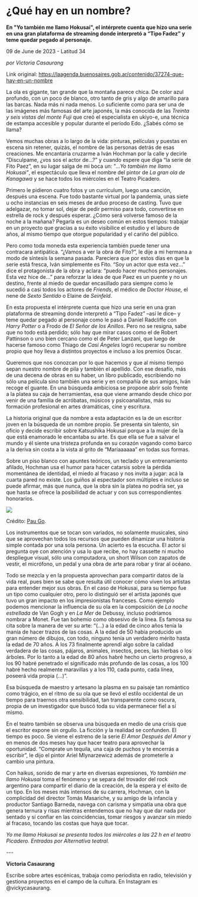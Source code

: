 # ¿Qué hay en un nombre?

**En "Yo también me llamo Hokusai", el intérprete cuenta que hizo una serie en una gran plataforma de streaming donde interpretó a “Tipo Fadez” y teme quedar pegado al personaje.**

09 de June de 2023 - Latitud 34

_por Victoria Casaurang_

Link original: https://laagenda.buenosaires.gob.ar/contenido/37274-que-hay-en-un-nombre



La ola es gigante, tan grande que la montaña parece chica. De color azul profundo, con un poco de blanco, otro tanto de gris y algo de amarillo para las barcas. Nada más ni nada menos. Lo suficiente como para ser una de las imágenes más famosas del arte japonés, la más conocida de las *Treinta y seis vistas del monte Fuji* que creó el especialista en ukiyo-e, una técnica de estampa accesible y popular durante el período Edo. ¿Sabés cómo se llama?




Vemos muchas obras a lo largo de la vida: pinturas, películas y puestas en escena sin retener, quizás, el nombre de las personas detrás de esas creaciones. Me encantaría cruzarme a Iván Hochman por la calle y decirle “Disculpame, ¿vos sos el actor de…?” y cuando espere que diga “la serie de Fito Paez”, en su lugar salga de mi boca un: "…*Yo también me llamo Hokusai”*, el espectáculo que lleva el nombre del pintor de *La gran ola de Kanagawa* y se hace todos los miércoles en el Teatro Picadero.




Primero le pidieron cuatro fotos y un currículum, luego una canción, después una escena. Fue todo bastante virtual por la pandemia, unas siete u ocho instancias en seis meses de arduo proceso de casting. Tuvo que adelgazar, no tomar sol, dejar de pedir permiso para todo, convertirse en estrella de rock y después esperar. ¿Cómo será volverse famoso de la noche a la mañana? Pegarla es un deseo común en estos tiempos: trabajar en un proyecto que gracias a su éxito visibilice el estudio y el laburo de años, al mismo tiempo que otorgue popularidad y el cariño del público.




Pero como toda moneda esta experiencia también puede tener una contracara antipática. “¿Vamos a ver la obra de Fito?”, le dije a mi hermana a modo de síntesis la semana pasada. Pareciera que por estos días en que la serie está fresca, Iván simplemente es Fito. “Soy un actor que esta vez…” dice el protagonista de la obra y aclara: “puedo hacer muchos personajes. Esta vez hice de…” para reforzar la idea de que Paez es un puente y no un destino, frente al miedo de quedar encasillado para siempre como le sucedió a casi todos los actores de *Friends*, el médico de *Doctor House,* el nene de *Sexto Sentido* o Elaine de *Seinfeld*.




En esta propuesta el intérprete cuenta que hizo una serie en una gran plataforma de streaming donde interpretó a “Tipo Fadez” –así le dice– y teme quedar pegado al personaje como le pasó a Daniel Radcliffe con *Harry Potter* o a Frodo de *El* *Señor de los Anillos*. Pero no se resigna, sabe que no todo está perdido; sólo hay que mirar casos como el de Robert Pattinson o uno bien cercano como el de Peter Lanzani, que luego de hacerse famoso como Thiago de *Casi Ángeles* logró recuperar su nombre propio que hoy lleva a distintos proyectos e incluso a los premios Oscar.




Queremos que nos conozcan por lo que hacemos y que al mismo tiempo sepan nuestro nombre de pila y también el apellido. Con ese desafío, más de una decena de obras en su haber, un libro publicado, escribiendo no sólo una película sino también una serie y en compañía de sus amigos, Iván recoge el guante. En una búsqueda ambiciosa se propone abrir solo frente a la platea su caja de herramientas, esa que viene armando desde chico por venir de una familia de acróbatas, músicos y psicoanalistas, más su formación profesional en artes dramáticas, cine y escritura.




La historia original que da nombre a esta adaptación es la de un escritor joven en la búsqueda de un nombre propio. Se presenta sin talento, sin oficio y decide escribir sobre Katsushika Hokusai porque a la mujer de la que está enamorado le encantaba su arte. Es que ella se fue a salvar el mundo y él siente una tristeza profunda en su corazón vagando como barco a la deriva sin costa a la vista al grito de “Maríaaaaaa” en todas sus formas.




Sobre un piso blanco con apuntes teóricos, un teclado y un entrenamiento afilado, Hochman usa el humor para hacer catarsis sobre la pérdida momentánea de identidad, el miedo al fracaso y nos invita a jugar: acá la cuarta pared no existe. Los guiños al espectador son múltiples e incluso se puede afirmar, más que nunca, que la obra sin la platea no podría ser, ya que hasta se ofrece la posibilidad de actuar y con sus correspondientes honorarios.




![](https://cdn.feater.me/files/images/1276696/f4cd2d8c-3d8d-4443-a268-886e938ac868.jpg)




Crédito: [Pau Go](https://www.instagram.com/paug0/).




Los instrumentos que se tocan son variados, no solamente musicales, sino que se aprovechan todos los recursos que pueden dinamizar una historia simple contada por una sola persona. Un acierto es la escucha. El actor si pregunta oye con atención y usa lo que recibe, no hay cassette ni mucho despliegue visual, sólo una computadora, un short Wilson con zapatos de vestir, el micrófono, un pedal y una obra de arte para robar y tirar al océano.




Todo se mezcla y en la propuesta aprovechan para compartir datos de la vida real, pues bien se sabe que resulta útil conocer cómo viven los artistas para entender mejor sus obras. En el caso de Hokusai, para su tiempo fue un tipo como cualquier otro, pero lo distinguió ser el artista japonés que tuvo un gran impacto en los impresionistas franceses. Como ejemplo podemos mencionar la influencia de su ola en la composición de *La noche estrellada* de Van Gogh y en *La Mer* de Debussy, incluso podríamos nombrar a Monet. Fue tan bohemio como obsesivo de la línea. Es famosa su cita sobre la manera de ver su arte: “(…) a la edad de cinco años tenía la manía de hacer trazos de las cosas. A la edad de 50 había producido un gran número de dibujos, con todo, ninguno tenía un verdadero mérito hasta la edad de 70 años. A los 73 finalmente aprendí algo sobre la calidad verdadera de las cosas, pájaros, animales, insectos, peces, las hierbas o los árboles. Por lo tanto a la edad de 80 años habré hecho un cierto progreso, a los 90 habré penetrado el significado más profundo de las cosas, a los 100 habré hecho realmente maravillas y a los 110, cada punto, cada línea, poseerá vida propia (…)”.




Esa búsqueda de maestro y artesano la plasma en su paisaje tan romántico como trágico, en el ritmo de su ola que se llevó el estilo occidental de un tiempo para traernos otra sensibilidad, tan transparente como oscura, propia de un investigador que buscó toda su vida permanecer fiel a sí mismo.




En el teatro también se observa una búsqueda en medio de una crisis que el escritor expone sin orgullo. La ficción y la realidad se confunden. El tiempo es poco. Se viene el estreno de la serie *El Amor Después del Amor* y en menos de dos meses hay que hacer teatro para aprovechar la oportunidad. “Comprate un tequila, una caja de puchos y te encerrás a escribir”, le dijo el pintor Ariel Mlynarzewicz además de prometerle a cambio una pintura.




Con haikus, sonido de mar y arte en diversas expresiones, *Yo también me llamo Hokusai* toma el fenómeno y se separa del trovador del rock argentino para compartir el diario de la creación, de la espera y el éxito de un tipo. En los meses más intensos de su carrera, Hochman, con la complicidad del director Tomás Masariche, y su amigo de la infancia y productor Santiago Barneda, navega con carisma y simpatía una obra que genera ternura y risas mientras entendemos que no hay que dar nada por sentado y sí confiar en las coincidencias, tomar riesgos y avanzar sin miedo al fracaso, tocando las costas que haya que tocar.




*Yo me llamo Hokusai se presenta todos los miércoles a las 22 h en el teatro Picadero. Entradas por Alternativa teatral.*




*---*




**Victoria Casaurang**




Escribe sobre artes escénicas, trabaja como periodista en radio, televisión y gestiona proyectos en el campo de la cultura. En Instagram es @vickycasaurang.




